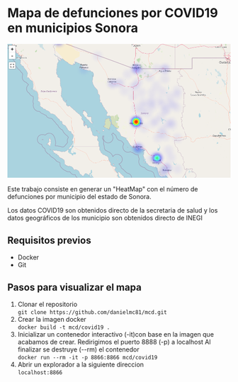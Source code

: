 # Mapa de defunciones por COVID19 en municipios Sonora
![](imagenes/mapa-covid.png)

Este trabajo consiste en generar un "HeatMap" con el número de defunciones por municipio del estado de Sonora. 

Los datos COVID19 son obtenidos directo de la secretaria de salud y los datos geográficos de los municipio son obtenidos directo de INEGI

## Requisitos previos  
- Docker
- Git

## Pasos para visualizar el mapa

1. Clonar el repositorio  
   ```git clone https://github.com/danielmc81/mcd.git```
2. Crear la imagen docker  
   ```docker build -t mcd/covid19 .```
3. Inicializar un contenedor interactivo (-it)con base en la imagen que acabamos de crear. 
   Redirigimos el puerto 8888 (-p) a localhost
   Al finalizar se destruye (--rm) el contenedor  
   ```docker run --rm -it -p 8866:8866 mcd/covid19```  
4. Abrir un explorador a la siguiente direccion  
   ```localhost:8866```

